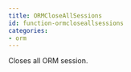 ```yaml
---
title: ORMCloseAllSessions
id: function-ormcloseallsessions
categories:
- orm
---
```


Closes all ORM session.
